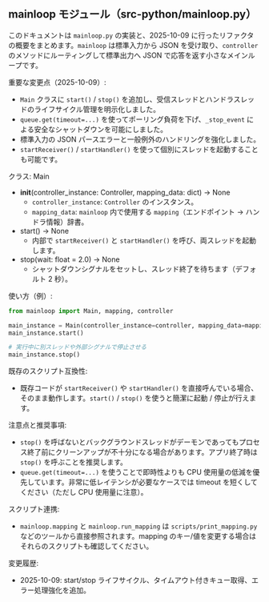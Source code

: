 ## mainloop モジュール（src-python/mainloop.py）

このドキュメントは `mainloop.py` の実装と、2025-10-09 に行ったリファクタの概要をまとめます。`mainloop` は標準入力から JSON を受け取り、`controller` のメソッドにルーティングして標準出力へ JSON で応答を返す小さなメインループです。

重要な変更点（2025-10-09）:
- `Main` クラスに `start()` / `stop()` を追加し、受信スレッドとハンドラスレッドのライフサイクル管理を明示化しました。
- `queue.get(timeout=...)` を使ってポーリング負荷を下げ、`_stop_event` による安全なシャットダウンを可能にしました。
- 標準入力の JSON パースエラーと一般例外のハンドリングを強化しました。
- `startReceiver()` / `startHandler()` を使って個別にスレッドを起動することも可能です。

クラス: Main
- __init__(controller_instance: Controller, mapping_data: dict) -> None
  - `controller_instance`: `Controller` のインスタンス。
  - `mapping_data`: `mainloop` 内で使用する `mapping`（エンドポイント -> ハンドラ情報）辞書。
- start() -> None
  - 内部で `startReceiver()` と `startHandler()` を呼び、両スレッドを起動します。
- stop(wait: float = 2.0) -> None
  - シャットダウンシグナルをセットし、スレッド終了を待ちます（デフォルト 2 秒）。

使い方（例）:

```python
from mainloop import Main, mapping, controller

main_instance = Main(controller_instance=controller, mapping_data=mapping)
main_instance.start()

# 実行中に別スレッドや外部シグナルで停止させる
main_instance.stop()
```

既存のスクリプト互換性:
- 既存コードが `startReceiver()` や `startHandler()` を直接呼んでいる場合、そのまま動作します。`start()` / `stop()` を使うと簡潔に起動 / 停止が行えます。

注意点と推奨事項:
- `stop()` を呼ばないとバックグラウンドスレッドがデーモンであってもプロセス終了前にクリーンアップが不十分になる場合があります。アプリ終了時は `stop()` を呼ぶことを推奨します。
- `queue.get(timeout=...)` を使うことで即時性よりも CPU 使用量の低減を優先しています。非常に低レイテンシが必要なケースでは timeout を短くしてください（ただし CPU 使用量に注意）。

スクリプト連携:
- `mainloop.mapping` と `mainloop.run_mapping` は `scripts/print_mapping.py` などのツールから直接参照されます。mapping のキー/値を変更する場合はそれらのスクリプトも確認してください。

変更履歴:
- 2025-10-09: start/stop ライフサイクル、タイムアウト付きキュー取得、エラー処理強化を追加。
